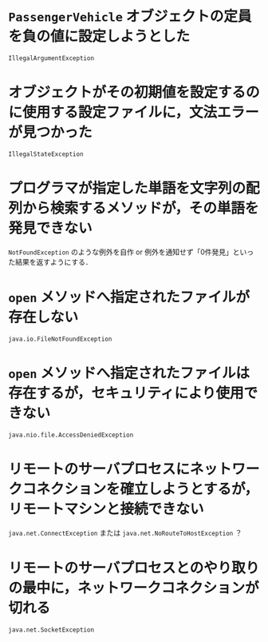 # `PassengerVehicle` オブジェクトの定員を負の値に設定しようとした
`IllegalArgumentException`

# オブジェクトがその初期値を設定するのに使用する設定ファイルに，文法エラーが見つかった
`IllegalStateException`

# プログラマが指定した単語を文字列の配列から検索するメソッドが，その単語を発見できない
`NotFoundException` のような例外を自作 or 例外を通知せず「0件発見」といった結果を返すようにする．

# `open` メソッドへ指定されたファイルが存在しない
`java.io.FileNotFoundException`

# `open` メソッドへ指定されたファイルは存在するが，セキュリティにより使用できない
`java.nio.file.AccessDeniedException`

# リモートのサーバプロセスにネットワークコネクションを確立しようとするが，リモートマシンと接続できない
`java.net.ConnectException` または `java.net.NoRouteToHostException` ？

# リモートのサーバプロセスとのやり取りの最中に，ネットワークコネクションが切れる
`java.net.SocketException`
